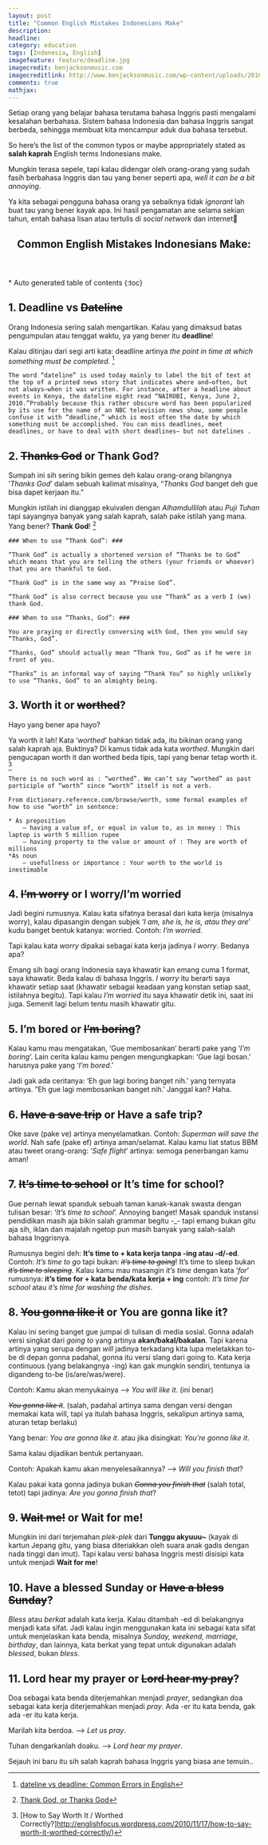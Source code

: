 ```yaml
---
layout: post
title: "Common English Mistakes Indonesians Make"
description: 
headline: 
category: education
tags: [Indonesia, English]
imagefeature: feature/deadline.jpg
imagecredit: benjacksonmusic.com
imagecreditlink: http://www.benjacksonmusic.com/wp-content/uploads/2016/05/68242559-cacaroot-deadline-time-bomb.jpg
comments: true
mathjax: 
---
```


Setiap orang yang belajar bahasa terutama bahasa Inggris pasti mengalami kesalahan berbahasa. Sistem bahasa Indonesia dan bahasa Inggris sangat berbeda, sehingga membuat kita mencampur aduk dua bahasa tersebut.

So here’s the list of the common typos or maybe appropriately stated as **salah kaprah** English terms Indonesians make.

Mungkin terasa sepele, tapi kalau didengar oleh orang-orang yang sudah fasih berbahasa Inggris dan tau yang bener seperti apa, *well it can be a bit annoying*.

Ya kita sebagai pengguna bahasa orang ya sebaiknya tidak *ignorant* lah buat tau yang bener kayak apa. Ini hasil pengamatan ane selama sekian tahun, entah bahasa lisan atau tertulis di *social network* dan internet🙂

<section id="table-of-contents" class="toc">
  <header>
    <h1>Common English Mistakes Indonesians Make:</h1>
  </header>
<div id="drawer" markdown="1">
*  Auto generated table of contents
{:toc}
</div>
</section><!-- /#table-of-contents -->

## 1. Deadline vs ~~Dateline~~ ##

Orang Indonesia sering salah mengartikan. Kalau yang dimaksud batas pengumpulan atau tenggat waktu, ya yang bener itu **deadline**!

Kalau ditinjau dari segi arti kata: deadline artinya *the point in time at which something must be completed.* [^1]

	The word “dateline” is used today mainly to label the bit of text at the top of a printed news story that indicates where and—often, but not always—when it was written. For instance, after a headline about events in Kenya, the dateline might read “NAIROBI, Kenya, June 2, 2010.”Probably because this rather obscure word has been popularized by its use for the name of an NBC television news show, some people confuse it with “deadline,” which is most often the date by which something must be accomplished. You can miss deadlines, meet deadlines, or have to deal with short deadlines— but not datelines .
	
## 2. ~~Thanks God~~ or Thank God? ##

Sumpah ini sih sering bikin gemes deh kalau orang-orang bilangnya ‘*Thanks God*’ dalam sebuah kalimat misalnya, “*Thanks God* banget deh gue bisa dapet kerjaan itu.”

Mungkin istilah ini dianggap ekuivalen dengan *Alhamdullilah* atau *Puji Tuhan* tapi sayangnya banyak yang salah kaprah, salah pake istilah yang mana. Yang bener? **Thank God**! [^2]

	### When to use “Thank God”: ###

	“Thank God” is actually a shortened version of “Thanks be to God” which means that you are telling the others (your friends or whoever) that you are thankful to God.

	“Thank God” is in the same way as “Praise God”.

	“Thank God” is also correct because you use “Thank” as a verb I (we) thank God.

	### When to use “Thanks, God”: ###

	You are praying or directly conversing with God, then you would say “Thanks, God”.

	“Thanks, God” should actually mean “Thank You, God” as if he were in front of you.

	“Thanks” is an informal way of saying “Thank You” so highly unlikely to use “Thanks, God” to an almighty being.
	
## 3. Worth it or ~~worthed~~? ##

Hayo yang bener apa hayo?

Ya worth it lah! Kata ‘*worthed*’ bahkan tidak ada, itu bikinan orang yang salah kaprah aja. Buktinya? Di kamus tidak ada kata *worthed*. Mungkin dari pengucapan worth it dan worthed beda tipis, tapi yang benar tetap worth it. [^3]

	There is no such word as : “worthed”. We can’t say “worthed” as past participle of “worth” since “worth” itself is not a verb.

	From dictionary.reference.com/browse/worth, some formal examples of how to use “worth” in sentence:

	* As preposition
		– having a value of, or equal in value to, as in money : This laptop is worth 5 million rupee
		– having property to the value or amount of : They are worth of millions
	*As noun
		– usefullness or importance : Your worth to the world is inestimable
	
## 4. ~~I’m worry~~ or I worry/I’m worried ##

Jadi begini rumusnya. Kalau kata sifatnya berasal dari kata kerja (misalnya worry), kalau dipasangin dengan subjek ‘*I am, she is, he is, atau they are*’ kudu banget bentuk katanya: worried. Contoh: *I’m worried*.

Tapi kalau kata *worry* dipakai sebagai kata kerja jadinya *I worry*. Bedanya apa?

Emang sih bagi orang Indonesia saya khawatir kan emang cuma 1 format, saya khawatir. Beda kalau di bahasa Inggris. *I worry* itu berarti saya khawatir setiap saat (khawatir sebagai keadaan yang konstan setiap saat, istilahnya begitu). Tapi kalau *I’m worried* itu saya khawatir detik ini, saat ini juga. Semenit lagi belum tentu masih khawatir gitu.

## 5. I’m bored or ~~I’m boring~~? ##

Kalau kamu mau mengatakan, ‘Gue membosankan’ berarti pake yang ‘*I’m boring*’. Lain cerita kalau kamu pengen mengungkapkan: ‘Gue lagi bosan.’ harusnya pake yang ‘*I’m bored*.’

Jadi gak ada ceritanya: ‘Eh gue lagi boring banget nih.’ yang ternyata artinya. “Eh gue lagi membosankan banget nih.’ Janggal kan? Haha.

## 6. ~~Have a save trip~~ or Have a safe trip? ##

Oke save (pake ve) artinya menyelamatkan. Contoh: *Superman will save the world*. Nah safe (pake ef) artinya aman/selamat. Kalau kamu liat status BBM atau tweet orang-orang: ‘*Safe flight*’ artinya: semoga penerbangan kamu aman!

## 7. ~~It’s time to school~~ or It’s time for school? ##

Gue pernah lewat spanduk sebuah taman kanak-kanak swasta dengan tulisan besar: ‘*It’s time to school*’. Annoying banget! Masak spanduk instansi pendidikan masih aja bikin salah grammar begitu -_- tapi emang bukan gitu aja sih, iklan dan majalah ngetop pun masih banyak yang salah-salah bahasa Inggrisnya.

Rumusnya begini deh: **It’s time to + kata kerja tanpa -ing atau -d/-ed**. Contoh: *It’s time to go* tapi bukan: ~~*it’s time to going*~~! It’s time to sleep bukan ~~*it’s time to sleeping*~~. Kalau kamu mau masangin *it’s time* dengan kata ‘*for*’ rumusnya: **it’s time for + kata benda/kata kerja + ing** contoh: *It’s time for school* atau *it’s time for washing the dishes*.

## 8. ~~You gonna like it~~ or You are gonna like it? ##

Kalau ini sering banget gue jumpai di tulisan di media sosial. Gonna adalah versi singkat dari *going to* yang artinya **akan/bakal/bakalan**. Tapi karena artinya yang serupa dengan *will* jadinya terkadang kita lupa meletakkan to-be di depan gonna padahal, gonna itu versi slang dari going to. Kata kerja continuous (yang belakangnya -ing) kan gak mungkin sendiri, tentunya ia digandeng to-be (is/are/was/were).

Contoh: Kamu akan menyukainya –> *You will like it*. (ini benar)

~~*You gonna like it*~~. (salah, padahal artinya sama dengan versi dengan memakai kata will, tapi ya itulah bahasa Inggris, sekalipun artinya sama, aturan tetap berlaku)

Yang benar: *You are gonna like it*. atau jika disingkat: *You’re gonna like it*.

Sama kalau dijadikan bentuk pertanyaan.

Contoh: Apakah kamu akan menyelesaikannya? –> *Will you finish that*?

Kalau pakai kata gonna jadinya bukan ~~*Gonna you finish that*~~ (salah total, tetot) tapi jadinya: *Are you gonna finish that*?

## 9. ~~Wait me!~~ or Wait for me! ##

Mungkin ini dari terjemahan *plek-plek* dari **Tunggu akyuuu~** (kayak di kartun Jepang gitu, yang biasa diteriakkan oleh suara anak gadis dengan nada tinggi dan imut). Tapi kalau versi bahasa Inggris mesti disisipi kata untuk menjadi **Wait for me**!

## 10. Have a blessed Sunday or ~~Have a bless Sunday~~? ##

*Bless* atau *berkat* adalah kata kerja. Kalau ditambah -ed di belakangnya menjadi kata sifat. Jadi kalau ingin menggunakan kata ini sebagai kata sifat untuk menjelaskan kata benda, misalnya *Sunday, weekend, marriage, birthday*, dan lainnya, kata berkat yang tepat untuk digunakan adalah *blessed*, bukan *bless*.

## 11. Lord hear my prayer or ~~Lord hear my pray~~?

Doa sebagai kata benda diterjemahkan menjadi *prayer*, sedangkan doa sebagai kata kerja diterjemahkan menjadi *pray*. Ada -er itu kata benda, gak ada -er itu kata kerja.

Marilah kita berdoa. –> *Let us pray*.

Tuhan dengarkanlah doaku. –> *Lord hear my prayer*.

Sejauh ini baru itu sih salah kaprah bahasa Inggris yang biasa ane temuin.. 

[^1]: [dateline vs deadline: Common Errors in English](http://www.beedictionary.com/common-errors/dateline_vs_deadline)

[^2]:[Thank God, or Thanks God](http://www.englishbaby.com/lessons/5772/member_submitted/%E2%80%9Cthank_god%E2%80%9D_or_%E2%80%9Cthanks,_god%E2%80%9D)

[^3]: [How to Say Worth It / Worthed Correctly?]http://englishfocus.wordpress.com/2010/11/17/how-to-say-worth-it-worthed-correctly/)